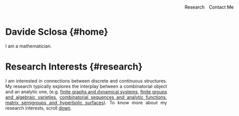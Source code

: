 
<style>
.menu {
    position: absolute;
    top: 20px;
    right: 20px;
    list-style-type: none;
    margin: 0;
    padding: 0;
}

.menu li {
    display: inline;
    margin-left: 10px;
}

.menu li:first-child {
    margin-left: 0;
}

p {
    text-align: justify;
}
</style>


# Davide Sclosa {#home}
I am a mathematician.

# Research Interests {#research}
I am interested in connections between discrete and continuous structures.
My research typically explores the interplay between a combinatorial object and an analytic one,
(e.g. [finite graphs and dynamical systems](https://link.springer.com/article/10.1007/s10884-023-10334-7),
[finite groups and algebraic varieties](https://www.degruyter.com/document/doi/10.1515/jgth-2022-0110/html?lang=en),
[combinatorial sequences and analytic functions](https://www.sciencedirect.com/science/article/pii/S0022247X24003706),
[matrix semigroups and hyperbolic surfaces](https://iopscience.iop.org/article/10.1088/1361-6544/ac0484/meta)).
To know more about my research interests, scroll [down](#research).



<ul class="menu">
    <li><a href="#research.md" style="text-decoration: none; color: black;">Research</a></li>
    <li><a href="mailto:davide.sclosa@gmail.com" style="text-decoration: none; color: black;">Contact Me</a></li>
</ul>
